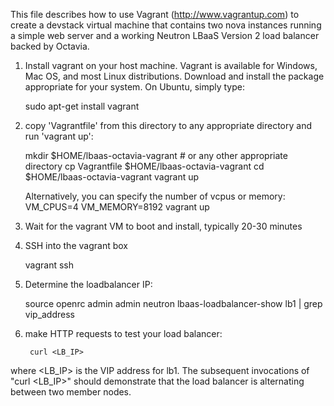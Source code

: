 This file describes how to use Vagrant (http://www.vagrantup.com) to
create a devstack virtual machine that contains two nova instances
running a simple web server and a working Neutron LBaaS Version 2 load
balancer backed by Octavia.

1) Install vagrant on your host machine.  Vagrant is available for
Windows, Mac OS, and most Linux distributions.  Download and install
the package appropriate for your system.  On Ubuntu, simply type:

    sudo apt-get install vagrant

2) copy 'Vagrantfile' from this directory to any appropriate directory
and run 'vagrant up':

    mkdir $HOME/lbaas-octavia-vagrant            # or any other appropriate directory
    cp Vagrantfile $HOME/lbaas-octavia-vagrant
    cd $HOME/lbaas-octavia-vagrant
    vagrant up

    Alternatively, you can specify the number of vcpus or memory:
    VM_CPUS=4 VM_MEMORY=8192 vagrant up

3) Wait for the vagrant VM to boot and install, typically 20-30 minutes

4) SSH into the vagrant box

    vagrant ssh

5) Determine the loadbalancer IP:

    source openrc admin admin
    neutron lbaas-loadbalancer-show lb1 | grep vip_address

6) make HTTP requests to test your load balancer:

        curl <LB_IP>

where <LB_IP> is the VIP address for lb1.  The subsequent invocations of
"curl <LB_IP>" should demonstrate that the load balancer is alternating
between two member nodes.
